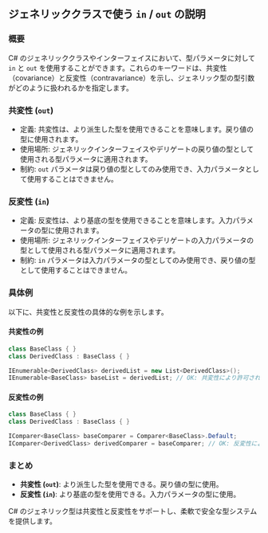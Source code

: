 ## ジェネリッククラスで使う `in` / `out` の説明

### 概要
C# のジェネリッククラスやインターフェイスにおいて、型パラメータに対して `in` と `out` を使用することができます。これらのキーワードは、共変性（covariance）と反変性（contravariance）を示し、ジェネリック型の型引数がどのように扱われるかを指定します。

### 共変性 (`out`)

- 定義: 共変性は、より派生した型を使用できることを意味します。戻り値の型に使用されます。
- 使用場所: ジェネリックインターフェイスやデリゲートの戻り値の型として使用される型パラメータに適用されます。
- 制約: `out` パラメータは戻り値の型としてのみ使用でき、入力パラメータとして使用することはできません。

### 反変性 (`in`)

- 定義: 反変性は、より基底の型を使用できることを意味します。入力パラメータの型に使用されます。
- 使用場所: ジェネリックインターフェイスやデリゲートの入力パラメータの型として使用される型パラメータに適用されます。
- 制約: `in` パラメータは入力パラメータの型としてのみ使用でき、戻り値の型として使用することはできません。

### 具体例

以下に、共変性と反変性の具体的な例を示します。

#### 共変性の例

```csharp
class BaseClass { }
class DerivedClass : BaseClass { }

IEnumerable<DerivedClass> derivedList = new List<DerivedClass>();
IEnumerable<BaseClass> baseList = derivedList; // OK: 共変性により許可される
```

#### 反変性の例

```csharp
class BaseClass { }
class DerivedClass : BaseClass { }

IComparer<BaseClass> baseComparer = Comparer<BaseClass>.Default;
IComparer<DerivedClass> derivedComparer = baseComparer; // OK: 反変性により許可される
```

### まとめ
- **共変性 (`out`)**: より派生した型を使用できる。戻り値の型に使用。
- **反変性 (`in`)**: より基底の型を使用できる。入力パラメータの型に使用。

C# のジェネリック型は共変性と反変性をサポートし、柔軟で安全な型システムを提供します。